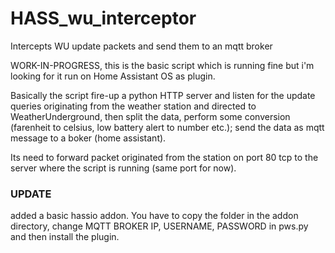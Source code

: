 # HASS_wu_interceptor

Intercepts WU update packets and send them to an mqtt broker

WORK-IN-PROGRESS, this is  the basic script which is running fine but i'm looking for it run on Home Assistant OS as plugin.

Basically the script fire-up a python HTTP server and listen for the update queries originating from the weather station and directed to WeatherUnderground,
then split the data, perform some conversion (farenheit to celsius, low battery alert to number etc.);
send the data as mqtt message to a boker (home assistant).

Its need to forward packet originated from the station on port 80 tcp to the server where the script is running (same port for now).



### UPDATE

added a basic hassio addon. You have to copy the folder in the addon directory, change MQTT BROKER IP, USERNAME, PASSWORD in pws.py and then install the plugin.
